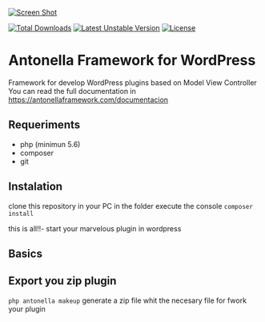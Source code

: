 [![Screen Shot](https://antonellaframework.com/wp-content/uploads/2018/06/anonella-repositorio.png)](http://antonella-framework.com)

[![Total Downloads](https://poser.pugx.org/cehojac/antonella-framework-for-wp/downloads)](https://packagist.org/packages/cehojac/antonella-framework-for-wp)
[![Latest Unstable Version](https://poser.pugx.org/cehojac/antonella-framework-for-wp/v/unstable)](https://packagist.org/packages/cehojac/antonella-framework-for-wp)
[![License](https://poser.pugx.org/cehojac/antonella-framework-for-wp/license)](https://packagist.org/packages/cehojac/antonella-framework-for-wp)

Antonella Framework for WordPress
================================

Framework for develop WordPress plugins based on Model View Controller
You can read the full documentation in https://antonellaframework.com/documentacion

## Requeriments
* php (minimun 5.6) 
* composer
* git

## Instalation

clone this repository in your PC in the folder execute the console
`composer install`

this is all!!- start your marvelous plugin in wordpress

## Basics


## Export you zip plugin
`php antonella makeup`
generate a zip file whit the necesary file for fwork your plugin
